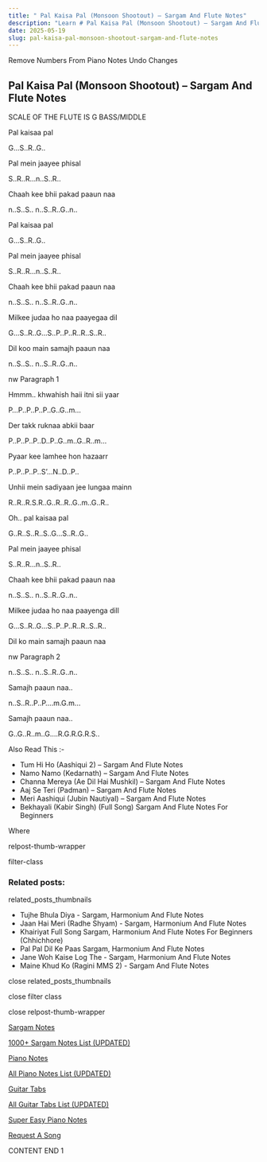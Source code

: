 ```yaml
---
title: " Pal Kaisa Pal (Monsoon Shootout) – Sargam And Flute Notes"
description: "Learn # Pal Kaisa Pal (Monsoon Shootout) – Sargam And Flute Notes notes, sargam, harmonium notations and flute notes. Easy step-by-step tutorial for beginners."
date: 2025-05-19
slug: pal-kaisa-pal-monsoon-shootout-sargam-and-flute-notes
---
```


Remove Numbers From Piano Notes
Undo Changes

## Pal Kaisa Pal (Monsoon Shootout) – Sargam And Flute Notes

SCALE OF THE FLUTE IS G BASS/MIDDLE

Pal kaisaa pal

G…S..R..G..

Pal mein jaayee phisal

S..R..R…n..S..R..

Chaah kee bhii pakad paaun naa

n..S..S.. n..S..R..G..n..

Pal kaisaa pal

G…S..R..G..

Pal mein jaayee phisal

S..R..R…n..S..R..

Chaah kee bhii pakad paaun naa

n..S..S.. n..S..R..G..n..

Milkee judaa ho naa paayegaa dil

G…S..R..G…S..P..P..R..R..S..R..

Dil koo main samajh paaun naa

n..S..S.. n..S..R..G..n..

nw Paragraph 1

Hmmm.. khwahish haii itni sii yaar

P…P..P..P..P..G..G..m…

Der takk ruknaa abkii baar

P..P..P..P..D..P..G..m..G..R..m…

Pyaar kee lamhee hon hazaarr

P..P..P..P..S’…N..D..P..

Unhii mein sadiyaan jee lungaa mainn

R..R..R.S.R..G..R..R..G..m..G..R..

Oh.. pal kaisaa pal

G..R..S..R..S..G…S..R..G..

Pal mein jaayee phisal

S..R..R…n..S..R..

Chaah kee bhii pakad paaun naa

n..S..S.. n..S..R..G..n..

Milkee judaa ho naa paayenga dill

G…S..R..G…S..P..P..R..R..S..R..

Dil ko main samajh paaun naa

nw Paragraph 2

n..S..S.. n..S..R..G..n..

Samajh paaun naa..

n..S..R..P..P….m.G.m…

Samajh paaun naa..

G..G..R..m..G….R.G.R.G.R.S..

Also Read This :-

- Tum Hi Ho (Aashiqui 2) – Sargam And Flute Notes
- Namo Namo (Kedarnath) – Sargam And Flute Notes
- Channa Mereya (Ae Dil Hai Mushkil) – Sargam And Flute Notes
- Aaj Se Teri (Padman) – Sargam And Flute Notes
- Meri Aashiqui (Jubin Nautiyal) – Sargam And Flute Notes
- Bekhayali (Kabir Singh) (Full Song) Sargam And Flute Notes For Beginners

Where

relpost-thumb-wrapper

filter-class

### Related posts:

related_posts_thumbnails

- Tujhe Bhula Diya - Sargam, Harmonium And Flute Notes
- Jaan Hai Meri (Radhe Shyam) - Sargam, Harmonium And Flute Notes
- Khairiyat Full Song Sargam, Harmonium And Flute Notes For Beginners (Chhichhore)
- Pal Pal Dil Ke Paas Sargam, Harmonium And Flute Notes
- Jane Woh Kaise Log The - Sargam, Harmonium And Flute Notes
- Maine Khud Ko (Ragini MMS 2) - Sargam And Flute Notes

close related_posts_thumbnails

close filter class

close relpost-thumb-wrapper

[Sargam Notes](/sargam-notes.html)

[1000+ Sargam Notes List (UPDATED)](/all-songs-list-sargam-notes.html)

[Piano Notes](/piano-notes.html)

[All Piano Notes List (UPDATED)](/all-songs-list-piano-notes.html)

[Guitar Tabs](/guitar-tabs.html)

[All Guitar Tabs List (UPDATED)](/all-songs-list-guitar-tabs.html)

[Super Easy Piano Notes](https://studywall.in/)

[Request A Song](/request-a-song.html)

CONTENT END 1
